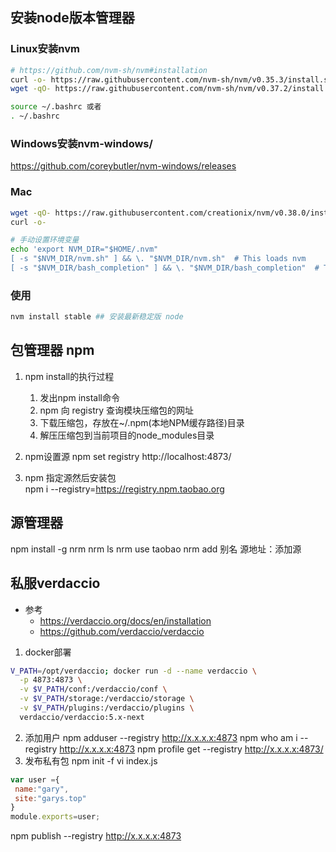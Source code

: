 ## 安装node版本管理器
### Linux安装nvm
```bash
# https://github.com/nvm-sh/nvm#installation
curl -o- https://raw.githubusercontent.com/nvm-sh/nvm/v0.35.3/install.sh | bash  或者
wget -qO- https://raw.githubusercontent.com/nvm-sh/nvm/v0.37.2/install.sh | bash

source ~/.bashrc 或者
. ~/.bashrc
```

### Windows安装nvm-windows/
https://github.com/coreybutler/nvm-windows/releases

### Mac
```bash
wget -qO- https://raw.githubusercontent.com/creationix/nvm/v0.38.0/install.sh | bash
curl -o-

# 手动设置环境变量
echo 'export NVM_DIR="$HOME/.nvm"
[ -s "$NVM_DIR/nvm.sh" ] && \. "$NVM_DIR/nvm.sh"  # This loads nvm
[ -s "$NVM_DIR/bash_completion" ] && \. "$NVM_DIR/bash_completion"  # This loads nvm bash_completion' >> /Users/gary/.bashrc
```

### 使用
```bash 
nvm install stable ## 安装最新稳定版 node
```

## 包管理器 npm
1. npm install的执行过程
    1. 发出npm install命令
    2. npm 向 registry 查询模块压缩包的网址
    3. 下载压缩包，存放在~/.npm(本地NPM缓存路径)目录
    4. 解压压缩包到当前项目的node_modules目录

2. npm设置源
npm set registry http://localhost:4873/
3. npm 指定源然后安装包  
npm i --registry=https://registry.npm.taobao.org 


## 源管理器
npm install -g nrm
nrm ls
nrm use taobao
nrm add 别名 源地址：添加源

## 私服verdaccio
- 参考
    - https://verdaccio.org/docs/en/installation
    - https://github.com/verdaccio/verdaccio
1. docker部署
```bash
V_PATH=/opt/verdaccio; docker run -d --name verdaccio \
  -p 4873:4873 \
  -v $V_PATH/conf:/verdaccio/conf \
  -v $V_PATH/storage:/verdaccio/storage \
  -v $V_PATH/plugins:/verdaccio/plugins \
  verdaccio/verdaccio:5.x-next
```
2. 添加用户
npm adduser --registry http://x.x.x.x:4873
npm who am i --registry http://x.x.x.x:4873
npm profile get --registry http://x.x.x.x:4873/
3. 发布私有包
npm init -f 
vi index.js
```js
var user ={
 name:"gary",
 site:"garys.top"
}
module.exports=user;
```
npm publish --registry http://x.x.x.x:4873
